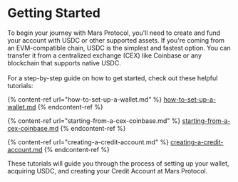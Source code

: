 # Getting Started

To begin your journey with Mars Protocol, you'll need to create and fund your account with USDC or other supported assets. If you're coming from an EVM-compatible chain, USDC is the simplest and fastest option. You can transfer it from a centralized exchange (CEX) like Coinbase or any blockchain that supports native USDC.\
\
For a step-by-step guide on how to get started, check out these helpful tutorials:

{% content-ref url="how-to-set-up-a-wallet.md" %}
[how-to-set-up-a-wallet.md](how-to-set-up-a-wallet.md)
{% endcontent-ref %}

{% content-ref url="starting-from-a-cex-coinbase.md" %}
[starting-from-a-cex-coinbase.md](starting-from-a-cex-coinbase.md)
{% endcontent-ref %}

{% content-ref url="creating-a-credit-account.md" %}
[creating-a-credit-account.md](creating-a-credit-account.md)
{% endcontent-ref %}

These tutorials will guide you through the process of setting up your wallet, acquiring USDC, and creating your Credit Account at Mars Protocol.
